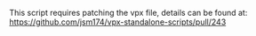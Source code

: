 This script requires patching the vpx file, details can be found at:
https://github.com/jsm174/vpx-standalone-scripts/pull/243

